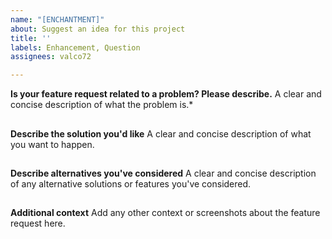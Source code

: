 ```yaml
---
name: "[ENCHANTMENT]"
about: Suggest an idea for this project
title: ''
labels: Enhancement, Question
assignees: valco72

---
```


**Is your feature request related to a problem? Please describe.**
A clear and concise description of what the problem is.*

##

**Describe the solution you'd like**
A clear and concise description of what you want to happen.

##

**Describe alternatives you've considered**
A clear and concise description of any alternative solutions or features you've considered.

##

**Additional context**
Add any other context or screenshots about the feature request here.
